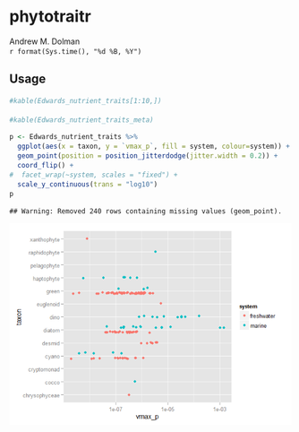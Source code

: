 # phytotraitr
Andrew M. Dolman  
`r format(Sys.time(), "%d %B, %Y")`  

## Usage




```r
#kable(Edwards_nutrient_traits[1:10,])

#kable(Edwards_nutrient_traits_meta)
```


```r
p <- Edwards_nutrient_traits %>% 
  ggplot(aes(x = taxon, y = `vmax_p`, fill = system, colour=system)) +
  geom_point(position = position_jitterdodge(jitter.width = 0.2)) + 
  coord_flip() +
#  facet_wrap(~system, scales = "fixed") + 
  scale_y_continuous(trans = "log10")
p
```

```
## Warning: Removed 240 rows containing missing values (geom_point).
```

![](readme_files/figure-html/unnamed-chunk-2-1.png) 

